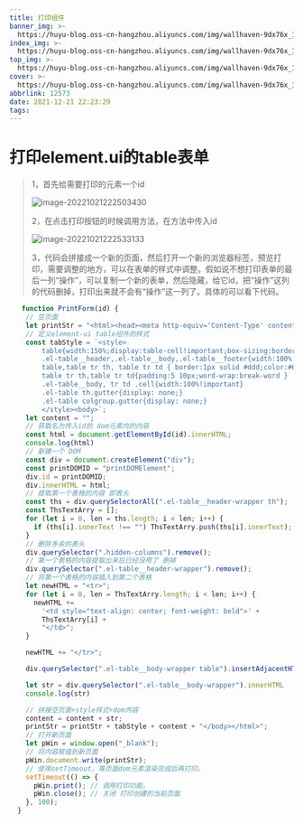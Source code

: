 ```yaml
---
title: 打印组件
banner_img: >-
  https://huyu-blog.oss-cn-hangzhou.aliyuncs.com/img/wallhaven-9dx76x_1920x1080.png?x-oss-process=style/huyu
index_img: >-
  https://huyu-blog.oss-cn-hangzhou.aliyuncs.com/img/wallhaven-9dx76x_1920x1080.png?x-oss-process=style/huyu
top_img: >-
  https://huyu-blog.oss-cn-hangzhou.aliyuncs.com/img/wallhaven-9dx76x_1920x1080.png?x-oss-process=style/huyu
cover: >-
  https://huyu-blog.oss-cn-hangzhou.aliyuncs.com/img/wallhaven-9dx76x_1920x1080.png?x-oss-process=style/huyu
abbrlink: 12573
date: 2021-12-21 22:23:29
tags:
---
```


# 打印element.ui的table表单

> 1，首先给需要打印的元素一个id
>
> ![image-20221021222503430](https://raw.githubusercontent.com/pan52yu/blogImg/main/image-20221021222503430.png)
>
>
>
> 2，在点击打印按钮的时候调用方法，在方法中传入id
>
> ![image-20221021222533133](https://raw.githubusercontent.com/pan52yu/blogImg/main/image-20221021222533133.png)
>
> 3，代码会拼接成一个新的页面，然后打开一个新的浏览器标签，预览打印，需要调整的地方，可以在表单的样式中调整。假如说不想打印表单的最后一列“操作”，可以复制一个新的表单，然后隐藏，给它id，把“操作”这列的代码删掉，打印出来就不会有“操作”这一列了。具体的可以看下代码。

```js
   function PrintForm(id) {
    // 空页面
    let printStr = "<html><head><meta http-equiv='Content-Type' content='text/html; charset=utf-8'></head>";
    // 定义element-ui table组件的样式
    const tabStyle = `<style>
        table{width:150%;display:table-cell!important;box-sizing:border-box;table-layout:auto!important;}
        .el-table__header,.el-table__body,.el-table__footer{width:100%!important;border-collapse: collapse;text-align:center;}
        table,table tr th, table tr td { border:1px solid #ddd;color:#606266;word-wrap:break-word}
        table tr th,table tr td{padding:5 10px;word-wrap:break-word }
        .el-table__body, tr td .cell{width:100%!important}
        .el-table th.gutter{display: none;}
        .el-table colgroup.gutter{display: none;}
        </style><body>`;
    let content = "";
    // 获取名为传入id的 dom元素内的内容
    const html = document.getElementById(id).innerHTML;
    console.log(html)
    // 新建一个 DOM
    const div = document.createElement("div");
    const printDOMID = "printDOMElement";
    div.id = printDOMID;
    div.innerHTML = html;
    // 提取第一个表格的内容 即表头
    const ths = div.querySelectorAll(".el-table__header-wrapper th");
    const ThsTextArry = [];
    for (let i = 0, len = ths.length; i < len; i++) {
      if (ths[i].innerText !== "") ThsTextArry.push(ths[i].innerText);
    }
    // 删除多余的表头
    div.querySelector(".hidden-columns").remove();
    // 第一个表格的内容提取出来后已经没用了 删掉
    div.querySelector(".el-table__header-wrapper").remove();
    // 将第一个表格的内容插入到第二个表格
    let newHTML = "<tr>";
    for (let i = 0, len = ThsTextArry.length; i < len; i++) {
      newHTML +=
        '<td style="text-align: center; font-weight: bold">' +
        ThsTextArry[i] +
        "</td>";
    }

    newHTML += "</tr>";

    div.querySelector(".el-table__body-wrapper table").insertAdjacentHTML("afterbegin", newHTML);

    let str = div.querySelector(".el-table__body-wrapper").innerHTML
    console.log(str)

    // 拼接空页面+style样式+dom内容
    content = content + str;
    printStr = printStr + tabStyle + content + "</body></html>";
    // 打开新页面
    let pWin = window.open("_blank");
    // 将内容赋值到新页面
    pWin.document.write(printStr);
    // 使用setTimeout，等页面dom元素渲染完成后再打印。
    setTimeout(() => {
      pWin.print(); // 调用打印功能。
      pWin.close(); // 关闭 打印创建的当前页面
    }, 100);
  }
```

